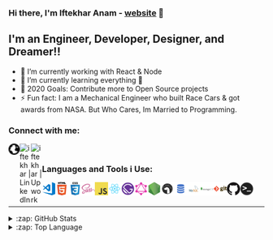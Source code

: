 ### Hi there, I'm Iftekhar Anam - [website] 👋

## I'm an Engineer, Developer, Designer, and Dreamer!!


- 🔭 I’m currently working with React & Node
- 🌱 I’m currently learning everything 🤣
- 🥅 2020 Goals: Contribute more to Open Source projects
- ⚡ Fun fact: I am a Mechanical Engineer who built Race Cars & got awards from NASA. But Who Cares, Im Married to Programming. 


### Connect with me:

[<img align="left" alt="iftekharanam.me" width="22px" src="https://raw.githubusercontent.com/iconic/open-iconic/master/svg/globe.svg" />][website]

[<img align="left" alt="iftekhar | LinkedIn" width="22px" src="https://cdn.jsdelivr.net/npm/simple-icons@v3/icons/linkedin.svg" />][linkedin]
[<img align="left" alt="iftekhar | Upwork" width="22px" src="https://cdn2.iconfinder.com/data/icons/picons-social/57/79-upwork-2-512.png" />][upwork]

<br />

### Languages and Tools i Use:

<img align="left" alt="Visual Studio Code" width="26px" src="https://raw.githubusercontent.com/github/explore/80688e429a7d4ef2fca1e82350fe8e3517d3494d/topics/visual-studio-code/visual-studio-code.png" />
<img align="left" alt="HTML5" width="26px" src="https://raw.githubusercontent.com/github/explore/80688e429a7d4ef2fca1e82350fe8e3517d3494d/topics/html/html.png" />
<img align="left" alt="CSS3" width="26px" src="https://raw.githubusercontent.com/github/explore/80688e429a7d4ef2fca1e82350fe8e3517d3494d/topics/css/css.png" />
<img align="left" alt="Sass" width="26px" src="https://raw.githubusercontent.com/github/explore/80688e429a7d4ef2fca1e82350fe8e3517d3494d/topics/sass/sass.png" />
<img align="left" alt="JavaScript" width="26px" src="https://raw.githubusercontent.com/github/explore/80688e429a7d4ef2fca1e82350fe8e3517d3494d/topics/javascript/javascript.png" />
<img align="left" alt="React" width="26px" src="https://raw.githubusercontent.com/github/explore/80688e429a7d4ef2fca1e82350fe8e3517d3494d/topics/react/react.png" />
<img align="left" alt="Gatsby" width="26px" src="https://raw.githubusercontent.com/github/explore/e94815998e4e0713912fed477a1f346ec04c3da2/topics/gatsby/gatsby.png" />
<img align="left" alt="GraphQL" width="26px" src="https://raw.githubusercontent.com/github/explore/80688e429a7d4ef2fca1e82350fe8e3517d3494d/topics/graphql/graphql.png" />
<img align="left" alt="Node.js" width="26px" src="https://raw.githubusercontent.com/github/explore/80688e429a7d4ef2fca1e82350fe8e3517d3494d/topics/nodejs/nodejs.png" />
<img align="left" alt="Deno" width="26px" src="https://raw.githubusercontent.com/github/explore/361e2821e2dea67711cde99c9c40ed357061cf27/topics/deno/deno.png" />
<img align="left" alt="SQL" width="26px" src="https://raw.githubusercontent.com/github/explore/80688e429a7d4ef2fca1e82350fe8e3517d3494d/topics/sql/sql.png" />
<img align="left" alt="MySQL" width="26px" src="https://raw.githubusercontent.com/github/explore/80688e429a7d4ef2fca1e82350fe8e3517d3494d/topics/mysql/mysql.png" />
<img align="left" alt="MongoDB" width="26px" src="https://raw.githubusercontent.com/github/explore/80688e429a7d4ef2fca1e82350fe8e3517d3494d/topics/mongodb/mongodb.png" />
<img align="left" alt="Git" width="26px" src="https://raw.githubusercontent.com/github/explore/80688e429a7d4ef2fca1e82350fe8e3517d3494d/topics/git/git.png" />
<img align="left" alt="GitHub" width="26px" src="https://raw.githubusercontent.com/github/explore/78df643247d429f6cc873026c0622819ad797942/topics/github/github.png" />
<img align="left" alt="Terminal" width="26px" src="https://raw.githubusercontent.com/github/explore/80688e429a7d4ef2fca1e82350fe8e3517d3494d/topics/terminal/terminal.png" />


<br />
<br />

---

<details>
  <summary>:zap: GitHub Stats</summary>

 [![Anurag's github stats](https://github-readme-stats.vercel.app/api?username=iftekkhar)](https://github.com/anuraghazra/github-readme-stats)

</details>
<details>
  <summary>:zap: Top Language</summary>

[![Top Langs](https://github-readme-stats.vercel.app/api/top-langs/?username=iftekkhar)](https://github.com/anuraghazra/github-readme-stats)

</details>


[website]: http://iftekharanam.me/
[linkedin]: https://www.linkedin.com/in/iftekhar-anam/
[upwork]: https://www.upwork.com/fl/iftekharanam


